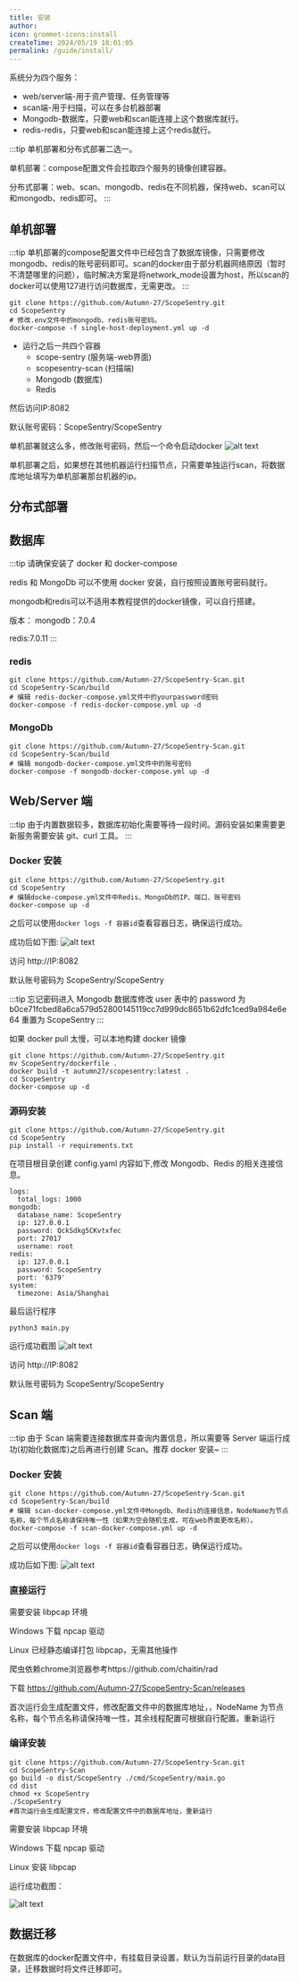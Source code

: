 ```yaml
---
title: 安装
author:
icon: grommet-icons:install
createTime: 2024/05/19 18:01:05
permalink: /guide/install/
---
```


系统分为四个服务：
- web/server端-用于资产管理、任务管理等
- scan端-用于扫描，可以在多台机器部署
- Mongodb-数据库，只要web和scan能连接上这个数据库就行。
- redis-redis，只要web和scan能连接上这个redis就行。


:::tip
单机部署和分布式部署二选一。

单机部署：compose配置文件会拉取四个服务的镜像创建容器。

分布式部署：web、scan、mongodb、redis在不同机器，保持web、scan可以和mongodb、redis即可。
:::



## 单机部署
:::tip
单机部署的compose配置文件中已经包含了数据库镜像，只需要修改mongodb、redis的账号密码即可。scan的docker由于部分机器网络原因（暂时不清楚哪里的问题），临时解决方案是将network_mode设置为host，所以scan的docker可以使用127进行访问数据库，无需更改。
:::

```
git clone https://github.com/Autumn-27/ScopeSentry.git
cd ScopeSentry
# 修改.env文件中的mongodb、redis账号密码。
docker-compose -f single-host-deployment.yml up -d
```
- 运行之后一共四个容器
  - scope-sentry (服务端-web界面)
  - scopesentry-scan (扫描端)
  - Mongodb (数据库)
  - Redis

然后访问IP:8082

默认账号密码：ScopeSentry/ScopeSentry

单机部署就这么多，修改账号密码，然后一个命令启动docker
![alt text](/images/docker-run.png)

单机部署之后，如果想在其他机器运行扫描节点，只需要单独运行scan，将数据库地址填写为单机部署那台机器的ip。

## 分布式部署
## 数据库
:::tip
请确保安装了 docker 和 docker-compose

redis 和 MongoDb 可以不使用 docker 安装，自行按照设置账号密码就行。

mongodb和redis可以不适用本教程提供的docker镜像，可以自行搭建。

版本：
  mongodb：7.0.4
  
  redis:7.0.11
:::

### redis

```
git clone https://github.com/Autumn-27/ScopeSentry-Scan.git
cd ScopeSentry-Scan/build
# 编辑 redis-docker-compose.yml文件中的yourpassword密码
docker-compose -f redis-docker-compose.yml up -d
```

### MongoDb

```
git clone https://github.com/Autumn-27/ScopeSentry-Scan.git
cd ScopeSentry-Scan/build
# 编辑 mongodb-docker-compose.yml文件中的账号密码
docker-compose -f mongodb-docker-compose.yml up -d
```

## Web/Server 端

:::tip
由于内置数据较多，数据库初始化需要等待一段时间。源码安装如果需要更新服务需要安装 git、curl 工具。
:::

### Docker 安装 

```
git clone https://github.com/Autumn-27/ScopeSentry.git
cd ScopeSentry
# 编辑docke-compose.yml文件中Redis、MongoDb的IP、端口、账号密码
docker-compose up -d
```

之后可以使用`docker logs -f 容器id`查看容器日志，确保运行成功。

成功后如下图:
![alt text](/images/docker-server.png)

访问 http://IP:8082

默认账号密码为 ScopeSentry/ScopeSentry

:::tip
忘记密码进入 Mongodb 数据库修改 user 表中的 password 为 b0ce71fcbed8a6ca579d52800145119cc7d999dc8651b62dfc1ced9a984e6e64
重置为 ScopeSentry
:::

如果 docker pull 太慢，可以本地构建 docker 镜像

```
git clone https://github.com/Autumn-27/ScopeSentry.git
mv ScopeSentry/dockerfile .
docker build -t autumn27/scopesentry:latest .
cd ScopeSentry
docker-compose up -d
```


### 源码安装

```
git clone https://github.com/Autumn-27/ScopeSentry.git
cd ScopeSentry
pip install -r requirements.txt
```

在项目根目录创建 config.yaml
内容如下,修改 Mongodb、Redis 的相关连接信息。

```
logs:
  total_logs: 1000
mongodb:
  database_name: ScopeSentry
  ip: 127.0.0.1
  password: QckSdkg5CKvtxfec
  port: 27017
  username: root
redis:
  ip: 127.0.0.1
  password: ScopeSentry
  port: '6379'
system:
  timezone: Asia/Shanghai
```

最后运行程序

```
python3 main.py
```

运行成功截图
![alt text](/images/image.png)

访问 http://IP:8082

默认账号密码为 ScopeSentry/ScopeSentry


## Scan 端

:::tip
由于 Scan 端需要连接数据库并查询内置信息，所以需要等 Server 端运行成功(初始化数据库)之后再进行创建 Scan。推荐 docker 安装~
:::

### Docker 安装

```
git clone https://github.com/Autumn-27/ScopeSentry-Scan.git
cd ScopeSentry-Scan/build
# 编辑 scan-docker-compose.yml文件中Mongdb、Redis的连接信息，NodeName为节点名称，每个节点名称请保持唯一性（如果为空会随机生成，可在web界面更改名称）。
docker-compose -f scan-docker-compose.yml up -d
```

之后可以使用`docker logs -f 容器id`查看容器日志，确保运行成功。

成功后如下图:
![alt text](/images/image-1.png)

### 直接运行

需要安装 libpcap 环境

Windows 下载 npcap 驱动

Linux 已经静态编译打包 libpcap，无需其他操作

爬虫依赖chrome浏览器参考https://github.com/chaitin/rad

下载
https://github.com/Autumn-27/ScopeSentry-Scan/releases

首次运行会生成配置文件，修改配置文件中的数据库地址，，NodeName 为节点名称，每个节点名称请保持唯一性，其余线程配置可根据自行配置。重新运行

### 编译安装

```
git clone https://github.com/Autumn-27/ScopeSentry-Scan.git
cd ScopeSentry-Scan
go build -o dist/ScopeSentry ./cmd/ScopeSentry/main.go
cd dist
chmod +x ScopeSentry
./ScopeSentry
#首次运行会生成配置文件，修改配置文件中的数据库地址，重新运行
```

需要安装 libpcap 环境

Windows 下载 npcap 驱动

Linux 安装 libpcap

运行成功截图：

![alt text](/images/image-1.png)


## 数据迁移
在数据库的docker配置文件中，有挂载目录设置，默认为当前运行目录的data目录，迁移数据时将文件迁移即可。